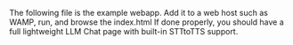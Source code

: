 The following file is the example webapp. Add it to a web host such as WAMP, run, and browse the index.html
If done properly, you should have a full lightweight LLM Chat page with built-in STTtoTTS support.
